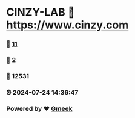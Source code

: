 # CINZY-LAB :link: https://www.cinzy.com 
### :page_facing_up: [11](https://www.cinzy.com/tag.html) 
### :speech_balloon: 2 
### :hibiscus: 12531 
### :alarm_clock: 2024-07-24 14:36:47 
### Powered by :heart: [Gmeek](https://github.com/Meekdai/Gmeek)
